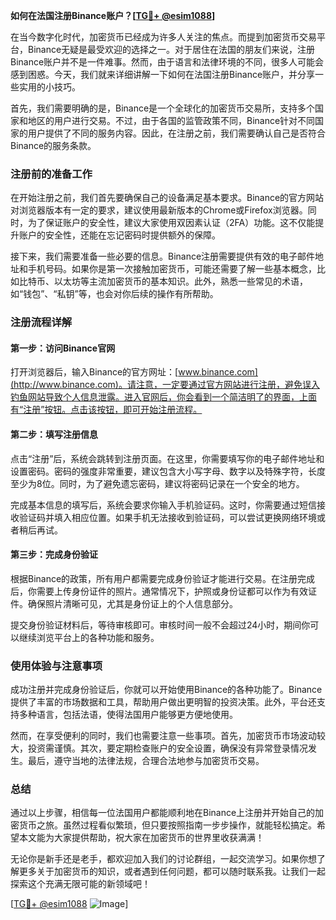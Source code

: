 **如何在法国注册Binance账户？[[TG💪+ @esim1088](https://t.me/s/esim1088)]**

在当今数字化时代，加密货币已经成为许多人关注的焦点。而提到加密货币交易平台，Binance无疑是最受欢迎的选择之一。对于居住在法国的朋友们来说，注册Binance账户并不是一件难事。然而，由于语言和法律环境的不同，很多人可能会感到困惑。今天，我们就来详细讲解一下如何在法国注册Binance账户，并分享一些实用的小技巧。

首先，我们需要明确的是，Binance是一个全球化的加密货币交易所，支持多个国家和地区的用户进行交易。不过，由于各国的监管政策不同，Binance针对不同国家的用户提供了不同的服务内容。因此，在注册之前，我们需要确认自己是否符合Binance的服务条款。

### 注册前的准备工作

在开始注册之前，我们首先要确保自己的设备满足基本要求。Binance的官方网站对浏览器版本有一定的要求，建议使用最新版本的Chrome或Firefox浏览器。同时，为了保证账户的安全性，建议大家使用双因素认证（2FA）功能。这不仅能提升账户的安全性，还能在忘记密码时提供额外的保障。

接下来，我们需要准备一些必要的信息。Binance注册需要提供有效的电子邮件地址和手机号码。如果你是第一次接触加密货币，可能还需要了解一些基本概念，比如比特币、以太坊等主流加密货币的基本知识。此外，熟悉一些常见的术语，如“钱包”、“私钥”等，也会对你后续的操作有所帮助。

### 注册流程详解

#### 第一步：访问Binance官网

打开浏览器后，输入Binance的官方网址：[www.binance.com](http://www.binance.com)。请注意，一定要通过官方网站进行注册，避免误入钓鱼网站导致个人信息泄露。进入官网后，你会看到一个简洁明了的界面，上面有“注册”按钮。点击该按钮，即可开始注册流程。

#### 第二步：填写注册信息

点击“注册”后，系统会跳转到注册页面。在这里，你需要填写你的电子邮件地址和设置密码。密码的强度非常重要，建议包含大小写字母、数字以及特殊字符，长度至少为8位。同时，为了避免遗忘密码，建议将密码记录在一个安全的地方。

完成基本信息的填写后，系统会要求你输入手机验证码。这时，你需要通过短信接收验证码并填入相应位置。如果手机无法接收到验证码，可以尝试更换网络环境或者稍后再试。

#### 第三步：完成身份验证

根据Binance的政策，所有用户都需要完成身份验证才能进行交易。在注册完成后，你需要上传身份证件的照片。通常情况下，护照或身份证都可以作为有效证件。确保照片清晰可见，尤其是身份证上的个人信息部分。

提交身份验证材料后，等待审核即可。审核时间一般不会超过24小时，期间你可以继续浏览平台上的各种功能和服务。

### 使用体验与注意事项

成功注册并完成身份验证后，你就可以开始使用Binance的各种功能了。Binance提供了丰富的市场数据和工具，帮助用户做出更明智的投资决策。此外，平台还支持多种语言，包括法语，使得法国用户能够更方便地使用。

然而，在享受便利的同时，我们也需要注意一些事项。首先，加密货币市场波动较大，投资需谨慎。其次，要定期检查账户的安全设置，确保没有异常登录情况发生。最后，遵守当地的法律法规，合理合法地参与加密货币交易。

### 总结

通过以上步骤，相信每一位法国用户都能顺利地在Binance上注册并开始自己的加密货币之旅。虽然过程看似繁琐，但只要按照指南一步步操作，就能轻松搞定。希望本文能为大家提供帮助，祝大家在加密货币的世界里收获满满！

无论你是新手还是老手，都欢迎加入我们的讨论群组，一起交流学习。如果你想了解更多关于加密货币的知识，或者遇到任何问题，都可以随时联系我。让我们一起探索这个充满无限可能的新领域吧！

[[TG💪+ @esim1088](https://t.me/s/esim1088) ![Image](https://i.postimg.cc/4NQfJmqS/Snipaste-2025-05-13-00-14-12.png)]